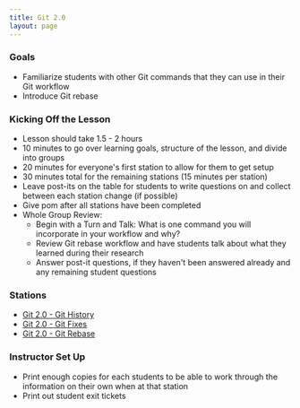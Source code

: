 ```yaml
---
title: Git 2.0
layout: page
---
```


### Goals

- Familiarize students with other Git commands that they can use in their Git workflow
- Introduce Git rebase

### Kicking Off the Lesson

- Lesson should take 1.5 - 2 hours
- 10 minutes to go over learning goals, structure of the lesson, and divide into groups
- 20 minutes for everyone's first station to allow for them to get setup
- 30 minutes total for the remaining stations (15 minutes per station)
- Leave post-its on the table for students to write questions on and collect between each station change (if possible)
- Give pom after all stations have been completed
- Whole Group Review:
  - Begin with a Turn and Talk: What is one command you will incorporate in your workflow and why?
  - Review Git rebase workflow and have students talk about what they learned during their research
  - Answer post-it questions, if they haven't been answered already and any remaining student questions


### Stations
* [Git 2.0 - Git History](./station-1.md)
* [Git 2.0 - Git Fixes](./station-2.md)
* [Git 2.0 - Git Rebase](./station-3.md)


### Instructor Set Up

- Print enough copies for each students to be able to work through the information on their own when at that station
- Print out student exit tickets

